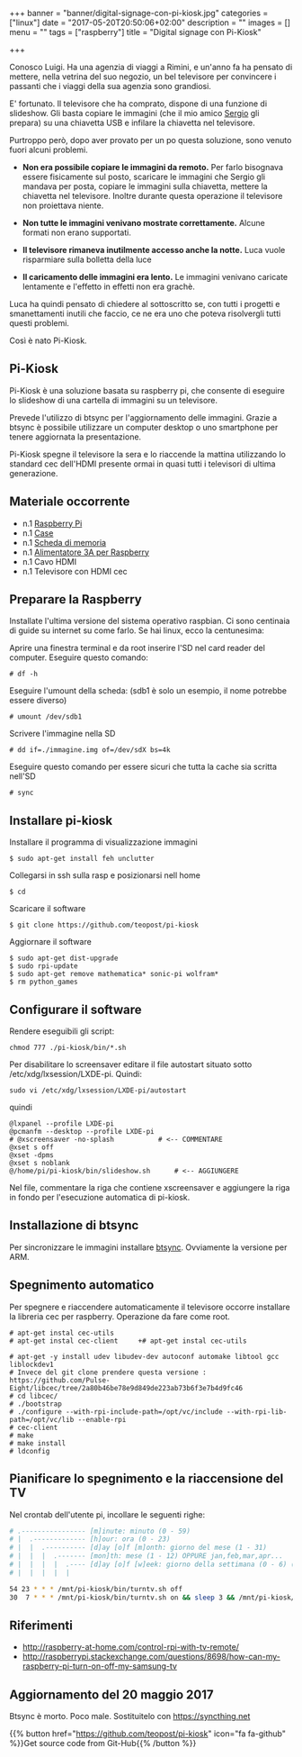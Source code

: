 +++
banner = "banner/digital-signage-con-pi-kiosk.jpg"
categories = ["linux"]
date = "2017-05-20T20:50:06+02:00"
description = ""
images = []
menu = ""
tags = ["raspberry"]
title = "Digital signage con Pi-Kiosk"

+++

Conosco Luigi. Ha una agenzia di viaggi a Rimini, e un'anno fa ha pensato di mettere, nella vetrina del suo negozio, un bel televisore per convincere i passanti che i viaggi della sua agenzia sono grandiosi.

E' fortunato. Il televisore che ha comprato, dispone di una funzione di slideshow. Gli basta copiare le immagini (che il mio amico [Sergio](https://www.sergiogridelli.it/) gli prepara) su una chiavetta USB e infilare la chiavetta nel televisore.

<!--more-->

Purtroppo però, dopo aver provato per un po questa soluzione, sono venuto fuori alcuni problemi.

* **Non era possibile copiare le immagini da remoto.** Per farlo bisognava essere fisicamente sul posto, scaricare le immagini che Sergio gli mandava per posta, copiare le immagini sulla chiavetta, mettere la chiavetta nel televisore. Inoltre durante questa operazione il televisore non proiettava niente.

* **Non tutte le immagini venivano mostrate correttamente.** Alcune formati non erano supportati.

* **Il televisore rimaneva inutilmente accesso anche la notte.** Luca vuole risparmiare sulla bolletta della luce

* **Il caricamento delle immagini era lento.** Le immagini venivano caricate lentamente e l'effetto in effetti non era grachè.

Luca ha quindi pensato di chiedere al sottoscritto se, con tutti i progetti e smanettamenti inutili che faccio, ce ne era uno che poteva risolvergli tutti questi problemi.

Così è nato Pi-Kiosk.

## Pi-Kiosk

Pi-Kiosk è una soluzione basata su raspberry pi, che consente di eseguire lo slideshow di una cartella di immagini su un televisore.

Prevede l'utilizzo di btsync per l'aggiornamento delle immagini. Grazie a btsync è possibile utilizzare un computer desktop o uno smartphone per tenere aggiornata la presentazione.

Pi-Kiosk spegne il televisore la sera e lo riaccende la mattina utilizzando lo standard cec dell'HDMI presente ormai in quasi tutti i televisori di ultima generazione.

## Materiale occorrente

* n.1 [Raspberry Pi](https://www.amazon.it/Raspberry-PI-Model-Scheda-madre/dp/B01CD5VC92/ref=sr_1_4?s=pc&ie=UTF8&qid=1495318603&sr=1-4&keywords=raspberry+pi+3)
* n.1 [Case](https://www.amazon.it/Raspberry-Pi-3-Case-BLACK/dp/B00W7S1BFG/ref=sr_1_4?s=pc&ie=UTF8&qid=1495318648&sr=1-4&keywords=case+raspberry+pi)
* n.1 [Scheda di memoria](http://goo.gl/3OPHrh)
* n.1 [Alimentatore 3A per Raspberry](https://www.amazon.it/Aukru-Caricabatterie-3000mA-Alimentatore-Raspberry/dp/B01566WOAG/ref=sr_1_4?s=pc&ie=UTF8&qid=1495318694&sr=1-4&keywords=alimentatore+raspberry+pi+3)
* n.1 Cavo HDMI
* n.1 Televisore con HDMI cec

## Preparare la Raspberry

Installate l'ultima versione del sistema operativo raspbian. Ci sono centinaia di guide su internet su come farlo. Se hai linux, ecco la centunesima:

Aprire una finestra terminal e da root inserire l'SD nel card reader del computer. Eseguire questo comando:

    # df -h

Eseguire l'umount della scheda: (sdb1 è solo un esempio, il nome potrebbe essere diverso)

    # umount /dev/sdb1

Scrivere l'immagine nella SD

    # dd if=./immagine.img of=/dev/sdX bs=4k

Eseguire questo comando per essere sicuri che tutta la cache sia scritta nell'SD

    # sync


## Installare pi-kiosk

Installare il programma di visualizzazione immagini

    $ sudo apt-get install feh unclutter

Collegarsi in ssh sulla rasp e posizionarsi nell home

    $ cd

Scaricare il software

    $ git clone https://github.com/teopost/pi-kiosk

Aggiornare il software

    $ sudo apt-get dist-upgrade
    $ sudo rpi-update
    $ sudo apt-get remove mathematica* sonic-pi wolfram*
    $ rm python_games

## Configurare il software

Rendere eseguibili gli script:

```
chmod 777 ./pi-kiosk/bin/*.sh
```

Per disabilitare lo screensaver editare il file autostart situato sotto /etc/xdg/lxsession/LXDE-pi. Quindi:

    sudo vi /etc/xdg/lxsession/LXDE-pi/autostart

quindi

```
@lxpanel --profile LXDE-pi
@pcmanfm --desktop --profile LXDE-pi
# @xscreensaver -no-splash           # <-- COMMENTARE
@xset s off
@xset -dpms
@xset s noblank
@/home/pi/pi-kiosk/bin/slideshow.sh      # <-- AGGIUNGERE
```

Nel file, commentare la riga che contiene xscreensaver e aggiungere la riga in fondo per l'esecuzione automatica di pi-kiosk.

## Installazione di btsync

Per sincronizzare le immagini installare [btsync](http://getsync.com). Ovviamente la versione per ARM.

## Spegnimento automatico

Per spegnere e riaccendere automaticamente il televisore occorre installare la libreria cec per raspberry. Operazione da fare come root.

```
# apt-get instal cec-utils
# apt-get instal cec-client		+# apt-get instal cec-utils

# apt-get -y install udev libudev-dev autoconf automake libtool gcc liblockdev1
# Invece del git clone prendere questa versione : https://github.com/Pulse-Eight/libcec/tree/2a80b46be78e9d849de223ab73b6f3e7b4d9fc46
# cd libcec/
# ./bootstrap
# ./configure --with-rpi-include-path=/opt/vc/include --with-rpi-lib-path=/opt/vc/lib --enable-rpi
# cec-client
# make
# make install
# ldconfig
```

## Pianificare lo spegnimento e la riaccensione del TV

Nel crontab dell'utente pi, incollare le seguenti righe:

```bash
# .---------------- [m]inute: minuto (0 - 59)
# |  .------------- [h]our: ora (0 - 23)
# |  |  .---------- [d]ay [o]f [m]onth: giorno del mese (1 - 31)
# |  |  |  .------- [mon]th: mese (1 - 12) OPPURE jan,feb,mar,apr...
# |  |  |  |  .---- [d]ay [o]f [w]eek: giorno della settimana (0 - 6) (domenica=0 o 7)  OPPURE sun,mon,tue,wed,thu,fri,sat
# |  |  |  |  |

54 23 * * * /mnt/pi-kiosk/bin/turntv.sh off
30  7 * * * /mnt/pi-kiosk/bin/turntv.sh on && sleep 3 && /mnt/pi-kiosk/bin/turntv.sh input
```

Riferimenti
---
* http://raspberry-at-home.com/control-rpi-with-tv-remote/
* http://raspberrypi.stackexchange.com/questions/8698/how-can-my-raspberry-pi-turn-on-off-my-samsung-tv

## Aggiornamento del 20 maggio 2017
Btsync è morto. Poco male. Sostituitelo con https://syncthing.net

{{% button href="https://github.com/teopost/pi-kiosk" icon="fa fa-github" %}}Get source code from Git-Hub{{% /button %}}
<br/>

<!--

Alcuni appunti:

* https://info-beamer.com/blog/raspberry-pi-hardware-video-scaler
* http://www.whizzy.org/wp-content/uploads/2012/11/cecsimple.sh_.txt

# lista comandi
echo h | cec-client -s -d 1

# Attiva la porta cec come attiva
echo "as" | cec-client -s

-->
